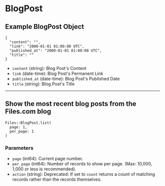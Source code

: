 # BlogPost

## Example BlogPost Object

```
{
  "content": "",
  "link": "2000-01-01 01:00:00 UTC",
  "published_at": "2000-01-01 01:00:00 UTC",
  "title": ""
}
```

* `content` (string): Blog Post's Content
* `link` (date-time): Blog Post's Permanent Link
* `published_at` (date-time): Blog Post's Published Date
* `title` (string): Blog Post's Title


---

## Show the most recent blog posts from the Files.com blog

```
Files::BlogPost.list(
  page: 1, 
  per_page: 1
)
```

### Parameters

* `page` (int64): Current page number.
* `per_page` (int64): Number of records to show per page.  (Max: 10,000, 1,000 or less is recommended).
* `action` (string): Deprecated: If set to `count` returns a count of matching records rather than the records themselves.
